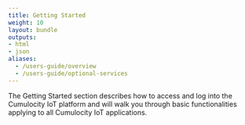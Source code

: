 ```yaml
---
title: Getting Started
weight: 10
layout: bundle
outputs:
- html
- json
aliases:
  - /users-guide/overview
  - /users-guide/optional-services
---
```


The Getting Started section describes how to access and log into the Cumulocity IoT platform and will walk you through basic functionalities applying to all Cumulocity IoT applications.

